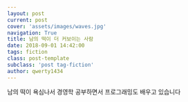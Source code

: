 ```yaml
---
layout: post
current: post
cover: 'assets/images/waves.jpg'
navigation: True
title: 남의 떡이 더 커보이는 사람
date: 2018-09-01 14:42:00
tags: fiction
class: post-template
subclass: 'post tag-fiction'
author: qwerty1434
---
```


남의 떡이 욕심나서 경영학 공부하면서 프로그래밍도 배우고 있습니다

